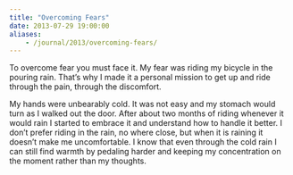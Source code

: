 ```yaml
---
title: "Overcoming Fears"
date: 2013-07-29 19:00:00
aliases:
    - /journal/2013/overcoming-fears/
---
```


To overcome fear you must face it. My fear was riding my bicycle in the pouring rain. That’s why I made it a personal mission to get up and ride through the pain, through the discomfort.

My hands were unbearably cold. It was not easy and my stomach would turn as I walked out the door. After about two months of riding whenever it would rain I started to embrace it and understand how to handle it better. I don’t prefer riding in the rain, no where close, but when it is raining it doesn’t make me uncomfortable. I know that even through the cold rain I can still find warmth by pedaling harder and keeping my concentration on the moment rather than my thoughts.
